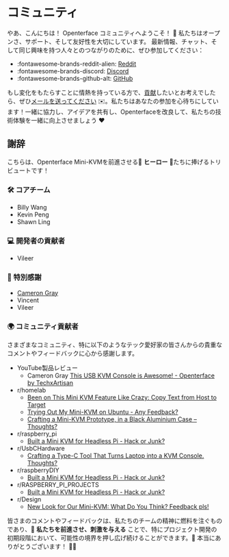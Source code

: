 # コミュニティ

やあ、こんにちは！ Openterface コミュニティへようこそ！ 🎉 私たちはオープンさ、サポート、そして友好性を大切にしています。
最新情報、チャット、そして同じ興味を持つ人々とのつながりのために、ぜひ参加してください：

- :fontawesome-brands-reddit-alien: [Reddit](https://www.reddit.com/r/Openterface_miniKVM/)
- :fontawesome-brands-discord: [Discord](https://discord.gg/sFTJD6a3R8)
- :fontawesome-brands-github-alt: [GitHub](https://github.com/TechxArtisanStudio/Openterface/discussions)

もし変化をもたらすことに情熱を持っている方で、[貢献](/contributing)したいとお考えでしたら、ぜひ[メールを送ってください](mailto:info@techxartisan.com) ✉️。私たちはあなたの参加を心待ちにしています！一緒に協力し、アイデアを共有し、Openterfaceを改良して、私たちの技術体験を一緒に向上させましょう ❤️

## 謝辞

こちらは、Openterface Mini-KVMを前進させる🦸 **ヒーロー** 🌟たちに捧げるトリビュートです！

### 🛠 コアチーム

- Billy Wang
- Kevin Peng
- Shawn Ling

### 💻 開発者の貢献者

- Vileer

### 🌟 特別感謝

- [Cameron Gray](https://www.youtube.com/@camerongray1515)
- Vincent
- Vileer

### 🌍 コミュニティ貢献者

さまざまなコミュニティ、特に以下のようなテック愛好家の皆さんからの貴重なコメントやフィードバックに心から感謝します。

- YouTube製品レビュー
    - Cameron Gray [This USB KVM Console is Awesome! - Openterface by TechxArtisan](https://youtu.be/xAEQpWyfY-c?si=sYXiFBrzTiHyIGna)
- r/homelab
    - [Been on This Mini KVM Feature Like Crazy: Copy Text from Host to Target](https://www.reddit.com/r/homelab/comments/1b2adz5/been_on_this_mini_kvm_feature_like_crazy_copy/)
    - [Trying Out My Mini-KVM on Ubuntu - Any Feedback?](https://www.reddit.com/r/homelab/comments/1ahwrl4/trying_out_my_minikvm_on_ubuntu_any_feedback/)
    - [Crafting a Mini-KVM Prototype, in a Black Aluminium Case – Thoughts?](https://www.reddit.com/r/homelab/comments/1acdfwt/crafting_a_minikvm_prototype_in_a_black_aluminium/)
- r/raspberry_pi
    - [Built a Mini KVM for Headless Pi - Hack or Junk?](https://www.reddit.com/r/raspberry_pi/comments/1avk6ik/built_a_mini_kvm_for_headless_pi_hack_or_junk/)
- r/UsbCHardware
    - [Crafting a Type-C Tool That Turns Laptop into a KVM Console. Thoughts?](https://www.reddit.com/r/UsbCHardware/comments/1bn493k/crafting_a_typec_tool_that_turns_laptop_into_a/)
- r/raspberryDIY
    - [Built a Mini KVM for Headless Pi - Hack or Junk?](https://www.reddit.com/r/raspberryDIY/comments/1avl27a/built_a_mini_kvm_for_headless_pi_hack_or_junk/)
- r/RASPBERRY_PI_PROJECTS
    - [Built a Mini KVM for Headless Pi - Hack or Junk?](https://www.reddit.com/r/RASPBERRY_PI_PROJECTS/comments/1avkqq8/built_a_mini_kvm_for_headless_pi_hack_or_junk/)
- r/Design
    - [New Look for Our Mini-KVM: What Do You Think? Feedback pls!](https://www.reddit.com/r/Design/comments/1aht6m3/new_look_for_our_minikvm_what_do_you_think/)

皆さまのコメントやフィードバックは、私たちのチームの精神に燃料を注ぐものであり、🚀 **私たちを前進させ、刺激を与える** ことで、特にプロジェクト開発の初期段階において、可能性の境界を押し広げ続けることができます。🌟 本当にありがとうございます！ 🙌🎉